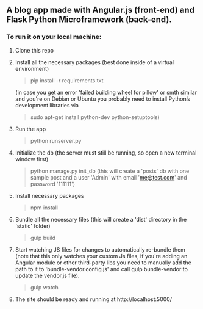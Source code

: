 ## A blog app made with Angular.js (front-end) and Flask Python Microframework (back-end).
 
### To run it on your local machine:

 1. Clone this repo

 2. Install all the necessary packages (best done inside of a virtual environment)

    > pip install -r requirements.txt

    (in case you get an error 'failed building wheel for pillow' or smth similar and
    you're on Debian or Ubuntu you probably need to install Python’s development libraries via
    > sudo apt-get install python-dev python-setuptools)

 3. Run the app

    > python runserver.py
    
 4. Initialize the db (the server must still be running, so open a new terminal window first)

    > python manage.py init_db (this will create a 'posts' db with one sample post and a user 'Admin' with email 'me@test.com' and password '111111')

 5. Install necessary packages
    > npm install
    
 6. Bundle all the necessary files (this will create a 'dist' directory in the 'static' folder)
    > gulp build 
 
 7. Start watching JS files for changes to automatically re-bundle them (note that this only watches your custom Js files, if you're adding an Angular module or 
 other third-party libs you need to manually add the path to it to 'bundle-vendor.config.js' and call gulp bundle-vendor to update the vendor.js file).
    > gulp watch
 
 8. The site should be ready and running at http://localhost:5000/

